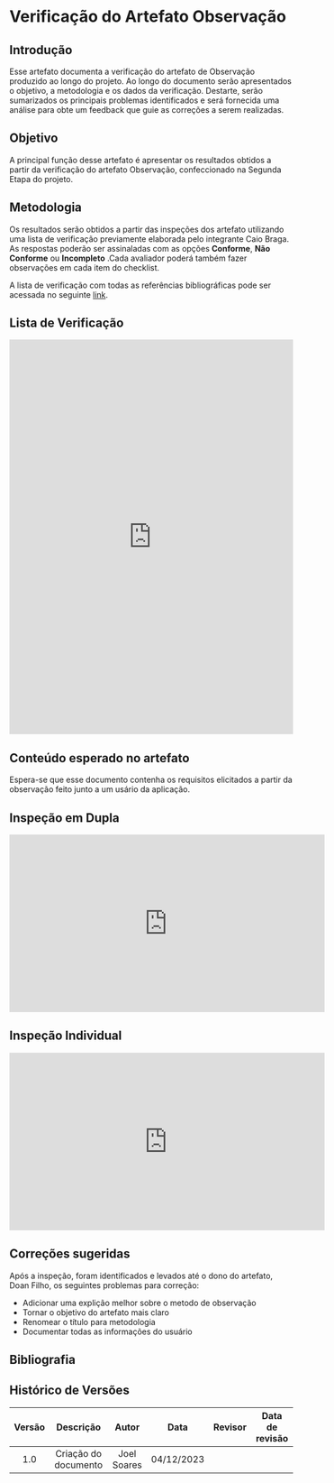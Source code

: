 # **Verificação do Artefato Observação**

## **Introdução**

Esse artefato documenta a verificação do artefato de Observação produzido ao longo do projeto. Ao longo do documento serão apresentados o objetivo, a metodologia e os dados da verificação. Destarte, serão sumarizados os principais problemas  identificados e será fornecida uma análise para obte um feedback que guie as correções a serem realizadas.

## **Objetivo**

A principal função desse artefato é apresentar os resultados obtidos a partir da verificação do artefato Observação, confeccionado na Segunda Etapa do projeto.

## **Metodologia**

Os resultados serão obtidos a partir das inspeções dos artefato utilizando uma lista de verificação previamente elaborada pelo integrante Caio Braga. As respostas poderão ser assinaladas com as opções **Conforme**, **Não Conforme** ou **Incompleto** .Cada avaliador poderá também fazer observações em cada item do checklist.

A lista de verificação com todas as referências bibliográficas pode ser acessada no seguinte <a href = "https://docs.google.com/document/d/e/2PACX-1vQlVet2X6c0uQ-PyUFDdJImDo_4L1wifdiz-j5BwPPZvcXWZFDeOxqJbgfufSrk4LO3rEFiPLpPLbXr/pub">link</a>.

## **Lista de Verificação**

<iframe src="https://docs.google.com/spreadsheets/d/e/2PACX-1vQ_bjcg7VGGQxMD_8fI7XzsM5Po6lcgJ7TPMwDqTWe8Tl5Z1SIg1cBAXbu4BF2Ag5a8JLTY_7i-4HlN/pubhtml?gid=1147481718&amp;single=true&amp;widget=true&amp;headers=false" width="100%" height="700" frameborder="0" scrolling="no"></iframe>

## **Conteúdo esperado no artefato**
Espera-se que esse documento contenha os requisitos elicitados a partir da observação feito junto a um usário da aplicação.

## **Inspeção em Dupla**


<iframe width="560" height="315" src="https://www.youtube.com/embed/PuCO6pRcdtY" title="Reunião REQ Observação" frameborder="0" allow="accelerometer; autoplay; clipboard-write; encrypted-media; gyroscope; picture-in-picture; web-share" allowfullscreen></iframe>


## **Inspeção Individual** 
<iframe width="560" height="315" src="https://www.youtube.com/embed/-1Cu_kw_Fm8" title="Individual REQ Observação" frameborder="0" allow="accelerometer; autoplay; clipboard-write; encrypted-media; gyroscope; picture-in-picture; web-share" allowfullscreen></iframe>



## **Correções sugeridas**

Após a inspeção, foram identificados e levados até o dono do artefato, Doan Filho, os seguintes problemas para correção:

- Adicionar uma explição melhor sobre o metodo de observação
- Tornar o objetivo do artefato mais claro
- Renomear o título para metodologia
- Documentar todas as informações do usuário

## **Bibliografia**

>
>
>

## **Histórico de Versões**

| Versão |          Descrição              |     Autor      |      Data      |   Revisor     |    Data de revisão    |  
|:------:|:-------------------------------:|:--------------:|:--------------:|:-------------:|:---------------------:|
|  1.0   | Criação do documento  |  Joel Soares  |   04/12/2023   ||   |